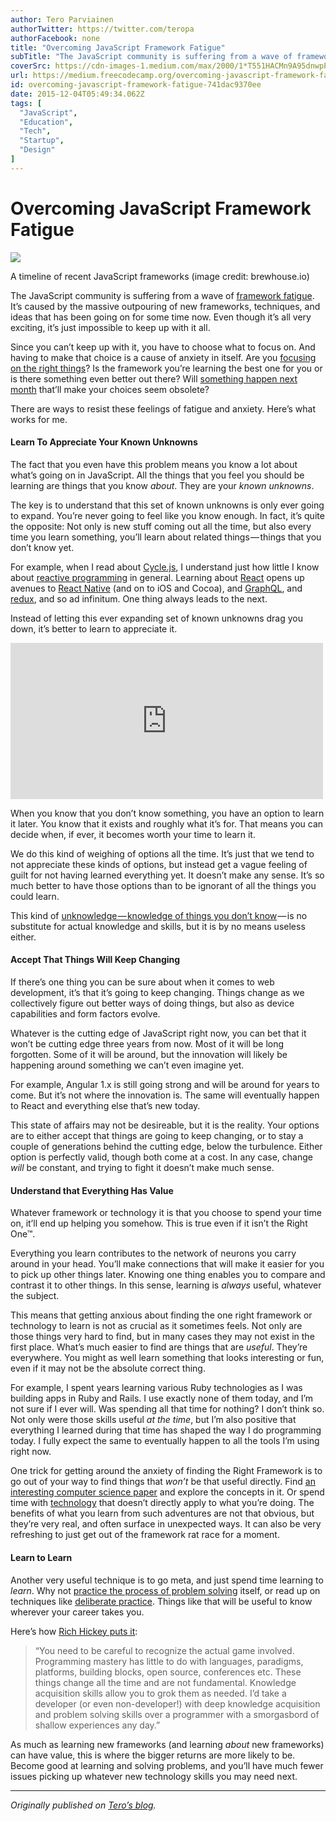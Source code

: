 ```yaml
---
author: Tero Parviainen
authorTwitter: https://twitter.com/teropa
authorFacebook: none
title: "Overcoming JavaScript Framework Fatigue"
subTitle: "The JavaScript community is suffering from a wave of framework fatigue. It’s caused by the massive outpouring of new frameworks, techniqu..."
coverSrc: https://cdn-images-1.medium.com/max/2000/1*T551HACMn9A95dnwpPK-eQ.png
url: https://medium.freecodecamp.org/overcoming-javascript-framework-fatigue-741dac9370ee
id: overcoming-javascript-framework-fatigue-741dac9370ee
date: 2015-12-04T05:49:34.062Z
tags: [
  "JavaScript",
  "Education",
  "Tech",
  "Startup",
  "Design"
]
---
```

# Overcoming JavaScript Framework Fatigue







![](https://cdn-images-1.medium.com/max/2000/1*T551HACMn9A95dnwpPK-eQ.png)

A timeline of recent JavaScript frameworks (image credit: brewhouse.io)







The JavaScript community is suffering from a wave of [framework fatigue](http://www.allenpike.com/2015/javascript-framework-fatigue/). It’s caused by the massive outpouring of new frameworks, techniques, and ideas that has been going on for some time now. Even though it’s all very exciting, it’s just impossible to keep up with it all.

Since you can’t keep up with it, you have to choose what to focus on. And having to make that choice is a cause of anxiety in itself. Are you [focusing on the right things](https://en.wikipedia.org/wiki/The_Paradox_of_Choice#Why_we_Suffer)? Is the framework you’re learning the best one for you or is there something even better out there? Will [something happen next month](http://cube-drone.com/comics/c/the-many-angular-ones) that’ll make your choices seem obsolete?

There are ways to resist these feelings of fatigue and anxiety. Here’s what works for me.

#### Learn To Appreciate Your Known Unknowns

The fact that you even have this problem means you know a lot about what’s going on in JavaScript. All the things that you feel you should be learning are things that you know _about_. They are your _known unknowns_.

The key is to understand that this set of known unknowns is only ever going to expand. You’re never going to feel like you know enough. In fact, it’s quite the opposite: Not only is new stuff coming out all the time, but also every time you learn something, you’ll learn about related things — things that you don’t know yet.

For example, when I read about [Cycle.js](http://cycle.js.org/), I understand just how little I know about [reactive programming](https://www.youtube.com/watch?v=sTSQlYX5DU0) in general. Learning about [React](http://facebook.github.io/react/) opens up avenues to [React Native](https://facebook.github.io/react-native/) (and on to iOS and Cocoa), and [GraphQL](http://facebook.github.io/react/blog/2015/05/01/graphql-introduction.html), and [redux](https://github.com/gaearon/redux), and so ad infinitum. One thing always leads to the next.

Instead of letting this ever expanding set of known unknowns drag you down, it’s better to learn to appreciate it.





<iframe width="500" height="250" src="https://medium.freecodecamp.org/media/d56b608c8a50f2b416fadc22622f960a?postId=741dac9370ee" data-media-id="d56b608c8a50f2b416fadc22622f960a" allowfullscreen="" frameborder="0"></iframe>





When you know that you don’t know something, you have an option to learn it later. You know that it exists and roughly what it’s for. That means you can decide when, if ever, it becomes worth your time to learn it.

We do this kind of weighing of options all the time. It’s just that we tend to not appreciate these kinds of options, but instead get a vague feeling of guilt for not having learned everything yet. It doesn’t make any sense. It’s so much better to have those options than to be ignorant of all the things you could learn.

This kind of [unknowledge — knowledge of things you don’t know](http://baldwinboyle.com/news/antilibrary/) — is no substitute for actual knowledge and skills, but it is by no means useless either.

#### Accept That Things Will Keep Changing

If there’s one thing you can be sure about when it comes to web development, it’s that it’s going to keep changing. Things change as we collectively figure out better ways of doing things, but also as device capabilities and form factors evolve.

Whatever is the cutting edge of JavaScript right now, you can bet that it won’t be cutting edge three years from now. Most of it will be long forgotten. Some of it will be around, but the innovation will likely be happening around something we can’t even imagine yet.

For example, Angular 1.x is still going strong and will be around for years to come. But it’s not where the innovation is. The same will eventually happen to React and everything else that’s new today.

This state of affairs may not be desireable, but it is the reality. Your options are to either accept that things are going to keep changing, or to stay a couple of generations behind the cutting edge, below the turbulence. Either option is perfectly valid, though both come at a cost. In any case, change _will_ be constant, and trying to fight it doesn’t make much sense.

#### Understand that Everything Has Value

Whatever framework or technology it is that you choose to spend your time on, it’ll end up helping you somehow. This is true even if it isn’t the Right One&trade;.

Everything you learn contributes to the network of neurons you carry around in your head. You’ll make connections that will make it easier for you to pick up other things later. Knowing one thing enables you to compare and contrast it to other things. In this sense, learning is _always_ useful, whatever the subject.

This means that getting anxious about finding the one right framework or technology to learn is not as crucial as it sometimes feels. Not only are those things very hard to find, but in many cases they may not exist in the first place. What’s much easier to find are things that are _useful_. They’re everywhere. You might as well learn something that looks interesting or fun, even if it may not be the absolute correct thing.

For example, I spent years learning various Ruby technologies as I was building apps in Ruby and Rails. I use exactly none of them today, and I’m not sure if I ever will. Was spending all that time for nothing? I don’t think so. Not only were those skills useful _at the time_, but I’m also positive that everything I learned during that time has shaped the way I do programming today. I fully expect the same to eventually happen to all the tools I’m using right now.

One trick for getting around the anxiety of finding the Right Framework is to go out of your way to find things that _won’t_ be that useful directly. Find [an interesting computer science paper](https://www.recurse.com/blog/75-goodbye-paper-of-the-week) and explore the concepts in it. Or spend time with [technology](http://squeak.org/documentation/) that doesn’t directly apply to what you’re doing. The benefits of what you learn from such adventures are not that obvious, but they’re very real, and often surface in unexpected ways. It can also be very refreshing to just get out of the framework rat race for a moment.

#### Learn to Learn

Another very useful technique is to go meta, and just spend time learning to _learn_. Why not [practice the process of problem solving](http://www.amazon.com/How-Solve-It-Mathematical-Princeton/dp/069116407X/ref=dp_ob_title_bk) itself, or read up on techniques like [deliberate practice](http://shop.oreilly.com/product/0636920036593.do). Things like that will be useful to know wherever your career takes you.

Here’s how [Rich Hickey puts it](https://gist.github.com/prakhar1989/1b0a2c9849b2e1e912fb):

> “You need to be careful to recognize the actual game involved. Programming mastery has little to do with languages, paradigms, platforms, building blocks, open source, conferences etc. These things change all the time and are not fundamental. Knowledge acquisition skills allow you to grok them as needed. I’d take a developer (or even non-developer!) with deep knowledge acquisition and problem solving skills over a programmer with a smorgasbord of shallow experiences any day.”

As much as learning new frameworks (and learning _about_ new frameworks) can have value, this is where the bigger returns are more likely to be. Become good at learning and solving problems, and you’ll have much fewer issues picking up whatever new technology skills you may need next.











* * *







_Originally published on_ [_Tero’s blog_](http://teropa.info/blog/2015/07/15/overcoming-javascript-framework-fatigue.html)_._








